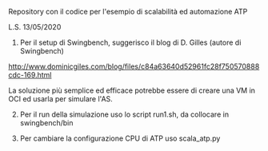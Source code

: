Repository con il codice per l'esempio di scalabilità ed automazione ATP

L.S. 13/05/2020

1. Per il setup di Swingbench, suggerisco il blog di D. Gilles (autore di Swingbench)

http://www.dominicgiles.com/blog/files/c84a63640d52961fc28f750570888cdc-169.html

La soluzione più semplice ed efficace potrebbe essere di creare una VM in OCI ed usarla per simulare l'AS.

2. Per il run della simulazione uso lo script run1.sh, da collocare in swingbench/bin

3. Per cambiare la configurazione CPU di ATP uso scala_atp.py




